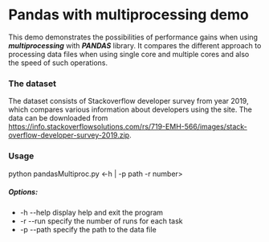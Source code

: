 # Pandas with multiprocessing demo

This demo demonstrates the possibilities of performance gains when using ***multiprocessing*** with ***PANDAS*** 
library. It compares the different approach to processing data files when using single core and multiple cores and also 
the speed of such operations.

### The dataset

The dataset consists of Stackoverflow developer survey from year 2019, which compares various information about
developers using the site. The data can be downloaded from 
<https://info.stackoverflowsolutions.com/rs/719-EMH-566/images/stack-overflow-developer-survey-2019.zip>.

### Usage

python pandasMultiproc.py <-h | -p path -r number>

##### Options:
- -h --help display help and exit the program
- -r --run specify the number of runs for each task
- -p --path specify the path to the data file
          